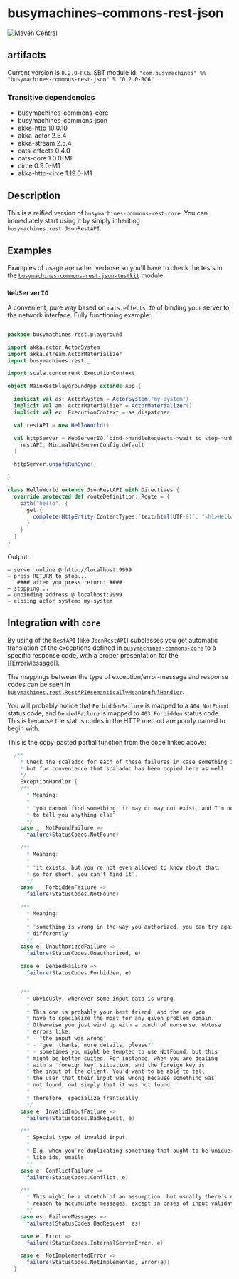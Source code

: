 # busymachines-commons-rest-json

[![Maven Central](https://img.shields.io/maven-central/v/com.busymachines/busymachines-commons-rest-json_2.12.svg)](https://maven-badges.herokuapp.com/maven-central/com.busymachines/busymachines-commons-rest-json_2.12)

## artifacts

Current version is `0.2.0-RC6`. SBT module id:
`"com.busymachines" %% "busymachines-commons-rest-json" % "0.2.0-RC6"`

### Transitive dependencies
- busymachines-commons-core
- busymachines-commons-json
- akka-http 10.0.10
- akka-actor 2.5.4
- akka-stream 2.5.4
- cats-effects 0.4.0
- cats-core 1.0.0-MF
- circe 0.9.0-M1
- akka-http-circe 1.19.0-M1

## Description

This is a reified version of `busymachines-commons-rest-core`. You can immediately start using it by simply inheriting `busymachines.rest.JsonRestAPI`.

## Examples

Examples of usage are rather verbose so you'll have to check the tests in the [`busymachines-commons-rest-json-testkit`](`./rest-json-testkit`) module.

### `WebServerIO`

A convenient, pure way based on `cats.effects.IO` of binding your server to the network interface. Fully functioning example:

```scala

package busymachines.rest.playground

import akka.actor.ActorSystem
import akka.stream.ActorMaterializer
import busymachines.rest._

import scala.concurrent.ExecutionContext

object MainRestPlaygroundApp extends App {

  implicit val as: ActorSystem = ActorSystem("my-system")
  implicit val am: ActorMaterializer = ActorMaterializer()
  implicit val ec: ExecutionContext = as.dispatcher

  val restAPI = new HelloWorld()

  val httpServer = WebServerIO.`bind->handleRequests->wait to stop->unbind->close actor system`(
    restAPI, MinimalWebServerConfig.default
  )

  httpServer.unsafeRunSync()

}

class HelloWorld extends JsonRestAPI with Directives {
  override protected def routeDefinition: Route = {
    path("hello") {
      get {
        complete(HttpEntity(ContentTypes.`text/html(UTF-8)`, "<h1>Hello commons!</h1>"))
      }
    }
  }
}


```

Output:
```
— server online @ http://localhost:9999
— press RETURN to stop...
   #### after you press return: ####
— stopping...
— unbinding address @ localhost:9999
— closing actor system: my-system
```

## Integration with `core`

By using of the `RestAPI` (like `JsonRestAPI`) subclasses you get automatic translation of the exceptions defined in [`busymachines-commons-core`](../core) to a specific response code, with a proper presentation for the [[ErrorMessage]].

The mappings between the type of exception/error-message and response codes can be seen in [`busymachines.rest.RestAPI#semanticallyMeaningfulHandler`](./rest-core/src/main/scala/busymachines/rest/RestAPI.scala#126).

You will probably notice that `ForbiddenFailure` is mapped to a `404 NotFound` status code, and `DeniedFailure` is mapped to `403 Forbidden` status code. This is because the status codes in the HTTP method are poorly named to begin with.

This is the copy-pasted partial function from the code linked above:
```scala
  /**
    * Check the scaladoc for each of these failures in case something is not clear,
    * but for convenience that scaladoc has been copied here as well.
    */
    ExceptionHandler {
    /**
      * Meaning:
      *
      * "you cannot find something; it may or may not exist, and I'm not going
      * to tell you anything else"
      */
    case _: NotFoundFailure =>
      failure(StatusCodes.NotFound)

    /**
      * Meaning:
      *
      * "it exists, but you're not even allowed to know about that;
      * so for short, you can't find it".
      */
    case _: ForbiddenFailure =>
      failure(StatusCodes.NotFound)

    /**
      * Meaning:
      *
      * "something is wrong in the way you authorized, you can try again slightly
      * differently"
      */
    case e: UnauthorizedFailure =>
      failure(StatusCodes.Unauthorized, e)

    case e: DeniedFailure =>
      failure(StatusCodes.Forbidden, e)


    /**
      * Obviously, whenever some input data is wrong.
      *
      * This one is probably your best friend, and the one you
      * have to specialize the most for any given problem domain.
      * Otherwise you just wind up with a bunch of nonsense, obtuse
      * errors like:
      * - "the input was wrong"
      * - "gee, thanks, more details, please?"
      * - sometimes you might be tempted to use NotFound, but this
      * might be better suited. For instance, when you are dealing
      * with a "foreign key" situation, and the foreign key is
      * the input of the client. You'd want to be able to tell
      * the user that their input was wrong because something was
      * not found, not simply that it was not found.
      *
      * Therefore, specialize frantically.
      */
    case e: InvalidInputFailure =>
      failure(StatusCodes.BadRequest, e)

    /**
      * Special type of invalid input.
      *
      * E.g. when you're duplicating something that ought to be unique,
      * like ids, emails.
      */
    case e: ConflictFailure =>
      failure(StatusCodes.Conflict, e)

    /**
      * This might be a stretch of an assumption, but usually there's no
      * reason to accumulate messages, except in cases of input validation
      */
    case es: FailureMessages =>
      failures(StatusCodes.BadRequest, es)

    case e: Error =>
      failure(StatusCodes.InternalServerError, e)

    case e: NotImplementedError =>
      failure(StatusCodes.NotImplemented, Error(e))
  }
```
